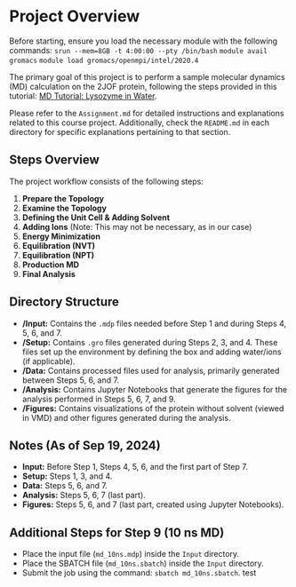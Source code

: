 # Project Overview
Before starting, ensure you load the necessary module with the following commands:
    `srun --mem=8GB -t 4:00:00 --pty /bin/bash` 
    `module avail gromacs`
    `module load gromacs/openmpi/intel/2020.4`

The primary goal of this project is to perform a sample molecular dynamics (MD) calculation on the 2JOF protein, following the steps provided in this tutorial: [MD Tutorial: Lysozyme in Water](http://www.mdtutorials.com/gmx/lysozyme/index.html).

Please refer to the `Assignment.md` for detailed instructions and explanations related to this course project. Additionally, check the `README.md` in each directory for specific explanations pertaining to that section.

## Steps Overview

The project workflow consists of the following steps:

1. **Prepare the Topology**
2. **Examine the Topology**
3. **Defining the Unit Cell & Adding Solvent**
4. **Adding Ions** (Note: This may not be necessary, as in our case)
5. **Energy Minimization**
6. **Equilibration (NVT)**
7. **Equilibration (NPT)**
8. **Production MD**
9. **Final Analysis**

## Directory Structure
- **/Input:** Contains the `.mdp` files needed before Step 1 and during Steps 4, 5, 6, and 7.
- **/Setup:** Contains `.gro` files generated during Steps 2, 3, and 4. These files set up the environment by defining the box and adding water/ions (if applicable).
- **/Data:** Contains processed files used for analysis, primarily generated between Steps 5, 6, and 7.
- **/Analysis:** Contains Jupyter Notebooks that generate the figures for the analysis performed in Steps 5, 6, 7, and 9.
- **/Figures:** Contains visualizations of the protein without solvent (viewed in VMD) and other figures generated during the analysis.

## Notes (As of Sep 19, 2024)
- **Input:** Before Step 1, Steps 4, 5, 6, and the first part of Step 7.
- **Setup:** Steps 1, 3, and 4.
- **Data:** Steps 5, 6, and 7.
- **Analysis:** Steps 5, 6, 7 (last part).
- **Figures:** Steps 5, 6, and 7 (last part, created using Jupyter Notebooks).

## Additional Steps for Step 9 (10 ns MD)
- Place the input file (`md_10ns.mdp`) inside the `Input` directory.
- Place the SBATCH file (`md_10ns.sbatch`) inside the `Input` directory.
- Submit the job using the command: `sbatch md_10ns.sbatch`. test
  
